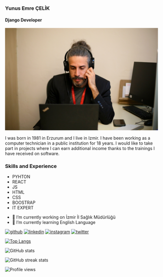 ### Yunus Emre ÇELİK
#### Django Developer
![Django Developer](https://github.com/Yalanguz/yalanguz.github.io/blob/main/img/prfl2.JPG?raw=true)

I was born in 1981 in Erzurum and I live in Izmir. I have been working as a computer technician in a public institution for 18 years. I would like to take part in projects where I can earn additional income thanks to the trainings I have received on software.

### Skills and Experience
* PYHTON
* REACT
* JS
* HTML
* CSS
* BOOSTRAP
* IT EXPERT

- 🔭 I’m currently working on İzmir İl Sağlık Müdürlüğü 
- 🌱 I’m currently learning English Language 


[<img src='https://cdn.jsdelivr.net/npm/simple-icons@3.0.1/icons/github.svg' alt='github' height='40'>](https://github.com/Yalanguz)  [<img src='https://cdn.jsdelivr.net/npm/simple-icons@3.0.1/icons/linkedin.svg' alt='linkedin' height='40'>](https://www.linkedin.com/in/yunusemrece/)  [<img src='https://cdn.jsdelivr.net/npm/simple-icons@3.0.1/icons/instagram.svg' alt='instagram' height='40'>](https://www.instagram.com/y.emre.ce/)  [<img src='https://cdn.jsdelivr.net/npm/simple-icons@3.0.1/icons/twitter.svg' alt='twitter' height='40'>](https://twitter.com/masalx)  

[![Top Langs](https://github-readme-stats.vercel.app/api/top-langs/?username=Yalanguz)](https://github.com/anuraghazra/github-readme-stats)

![GitHub stats](https://github-readme-stats.vercel.app/api?username=Yalanguz&show_icons=true)  

![GitHub streak stats](https://streak-stats.demolab.com/?user=Yalanguz)  

![Profile views](https://gpvc.arturio.dev/Yalanguz)  
